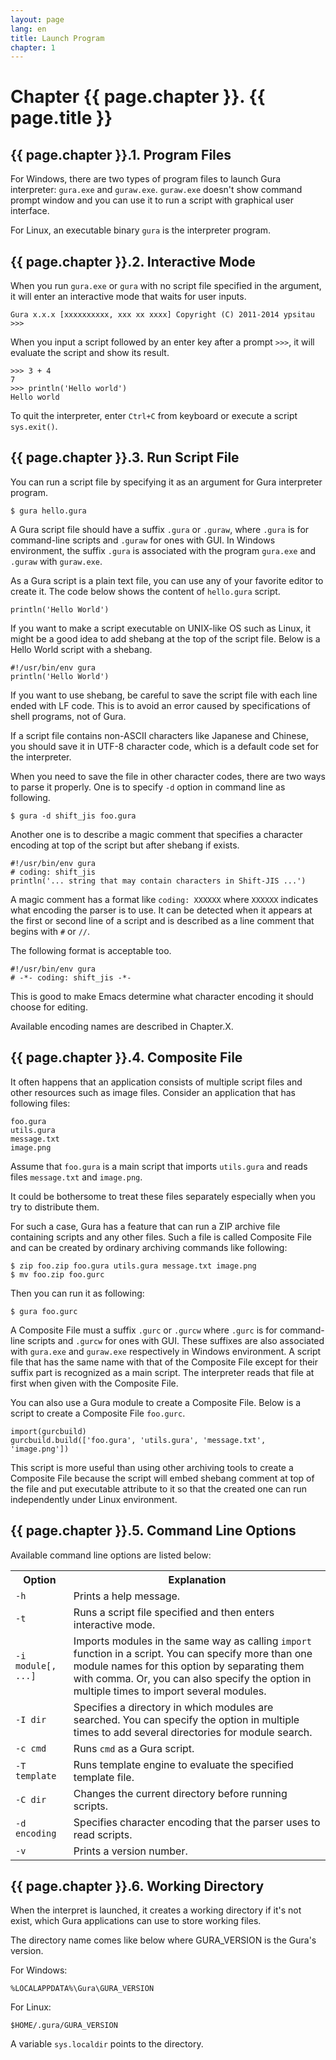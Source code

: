 ```yaml
---
layout: page
lang: en
title: Launch Program
chapter: 1
---
```


# Chapter {{ page.chapter }}. {{ page.title }}


## {{ page.chapter }}.1. Program Files

For Windows, there are two types of program files to launch Gura interpreter:
`gura.exe` and `guraw.exe`. `guraw.exe` doesn't show command prompt window
and you can use it to run a script with graphical user interface.

For Linux, an executable binary `gura` is the interpreter program.


## {{ page.chapter }}.2. Interactive Mode

When you run `gura.exe` or `gura` with no script file specified in the argument,
it will enter an interactive mode that waits for user inputs.

    Gura x.x.x [xxxxxxxxxx, xxx xx xxxx] Copyright (C) 2011-2014 ypsitau
    >>> 

When you input a script followed by an enter key after a prompt `>>>`,
it will evaluate the script and show its result.

    >>> 3 + 4
    7
    >>> println('Hello world')
    Hello world

To quit the interpreter, enter `Ctrl+C` from keyboard or execute a script `sys.exit()`.


## {{ page.chapter }}.3. Run Script File

You can run a script file by specifying it as an argument for Gura interpreter program.

    $ gura hello.gura

A Gura script file should have a suffix `.gura` or `.guraw`,
where `.gura` is for command-line scripts and `.guraw` for ones with GUI.
In Windows environment, the suffix `.gura` is associated with the program `gura.exe`
and `.guraw` with `guraw.exe`.

As a Gura script is a plain text file, you can use any of your favorite editor to create it.
The code below shows the content of `hello.gura` script.

    println('Hello World')

If you want to make a script executable on UNIX-like OS such as Linux,
it might be a good idea to add shebang at the top of the script file.
Below is a Hello World script with a shebang.

    #!/usr/bin/env gura
    println('Hello World')

If you want to use shebang, be careful to save the script file
with each line ended with LF code.
This is to avoid an error caused by specifications of shell programs, not of Gura.

If a script file contains non-ASCII characters like Japanese and Chinese,
you should save it in UTF-8 character code, which is a default code set for the interpreter.

When you need to save the file in other character codes, there are two ways to parse it properly.
One is to specify `-d` option in command line as following.

    $ gura -d shift_jis foo.gura

Another one is to describe a magic comment that specifies a character encoding
at top of the script but after shebang if exists.

    #!/usr/bin/env gura
    # coding: shift_jis
    println('... string that may contain characters in Shift-JIS ...')

A magic comment has a format like `coding: XXXXXX`
where `XXXXXX` indicates what encoding the parser is to use.
It can be detected when it appears at the first or second line of a script
and is described as a line comment that begins with `#` or `//`.

The following format is acceptable too.

    #!/usr/bin/env gura
    # -*- coding: shift_jis -*-

This is good to make Emacs determine what character encoding it should choose for editing.

Available encoding names are described in Chapter.X.


## {{ page.chapter }}.4. Composite File

It often happens that an application consists of multiple script files and
other resources such as image files.
Consider an application that has following files:

    foo.gura
    utils.gura
    message.txt
    image.png

Assume that `foo.gura` is a main script that imports `utils.gura`
and reads files `message.txt` and `image.png`.

It could be bothersome to treat these files separately
especially when you try to distribute them.

For such a case, Gura has a feature that can run a ZIP archive file
containing scripts and any other files.
Such a file is called Composite File and can be created by ordinary archiving
commands like following:

    $ zip foo.zip foo.gura utils.gura message.txt image.png
    $ mv foo.zip foo.gurc

Then you can run it as following:

    $ gura foo.gurc

A Composite File must a suffix `.gurc` or `.gurcw`
where `.gurc` is for command-line scripts and `.gurcw` for ones with GUI.
These suffixes are also associated with `gura.exe` and `guraw.exe` respectively
in Windows environment.
A script file that has the same name with that of the Composite File except for their suffix part
is recognized as a main script.
The interpreter reads that file at first when given with the Composite File.

You can also use a Gura module to create a Composite File.
Below is a script to create a Composite File `foo.gurc`.

    import(gurcbuild)
    gurcbuild.build(['foo.gura', 'utils.gura', 'message.txt', 'image.png'])

This script is more useful than using other archiving tools to create a Composite File
because the script will embed shebang comment at top of the file
and put executable attribute to it so that the created one can run
independently under Linux environment.


## {{ page.chapter }}.5. Command Line Options

Available command line options are listed below:

<table>
<tr><th>Option</th><th>Explanation</th></tr>
<tr><td><code>-h</code></td><td>Prints a help message.</td></tr>
<tr><td><code>-t</code></td><td>Runs a script file specified and then enters interactive mode.</td></tr>
<tr><td><code>-i module[, ...]</code></td><td>Imports modules in the same way as
  calling <code>import</code> function in a script.
  You can specify more than one module names for this option by separating them with comma.
  Or, you can also specify the option in multiple times to import several modules.</td></tr>
<tr><td><code>-I dir</code></td><td>Specifies a directory in which modules are searched.
  You can specify the option in multiple times to add several directories for module search.</td></tr>
<tr><td><code>-c cmd</code></td><td>Runs <code>cmd</code> as a Gura script.</td></tr>
<tr><td><code>-T template</code></td><td>Runs template engine to evaluate the specified template file.</td></tr>
<tr><td><code>-C dir</code></td><td>Changes the current directory before running scripts.</td></tr>
<tr><td><code>-d encoding</code></td><td>Specifies character encoding that the parser uses to read scripts.</td></tr>
<tr><td><code>-v</code></td><td>Prints a version number.</td></tr>
</table>


## {{ page.chapter }}.6. Working Directory

When the interpret is launched, it creates a working directory if it's not exist,
which Gura applications can use to store working files.

The directory name comes like below where GURA_VERSION is the Gura's version.

For Windows:

    %LOCALAPPDATA%\Gura\GURA_VERSION

For Linux:

    $HOME/.gura/GURA_VERSION

A variable `sys.localdir` points to the directory.
